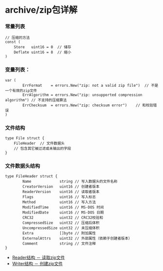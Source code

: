 # archive/zip包详解

### 常量列表
```golang
// 压缩的方法
const (
    Store   uint16 = 0	// 储存
    Deflate uint16 = 8	// 缩小
)
```	

### 变量列表：
```golang
var (
    	ErrFormat    = errors.New("zip: not a valid zip file")	// 不是一个有效的zip文件
    	ErrAlgorithm = errors.New("zip: unsupported compression algorithm")	// 不支持的压缩算法
    	ErrChecksum  = errors.New("zip: checksum error")	// 和校验错误
)
```
	
### 文件结构

```golang
type File struct {
 	FileHeader	// 文件数据头
    // 包含其它被过滤或未输出的字段
}
```	

### 文件数据头结构

```golang
type FileHeader struct {
    	Name             string // 写入数据头的文件名称
    	CreatorVersion   uint16 // 创建者版本
    	ReaderVersion    uint16 // 读取者版本
    	Flags            uint16 // 写入标志
    	Method           uint16 // 写入方法
    	ModifiedTime     uint16 // MS-DOS 时间
    	ModifiedDate     uint16 // MS-DOS 日期
    	CRC32            uint32 // CRC32校验和
    	CompressedSize   uint32 // 压缩后体积
    	UncompressedSize uint32 // 未压缩体积
    	Extra            []byte // 附加属性
    	ExternalAttrs    uint32 // 外部属性（依赖于创建者版本）
    	Comment          string // 文件注释
}
```
*	[Reader结构 － 读取zip文件](Reader.md)
*	[Writer结构 － 创建zip文件](Writer.md)
